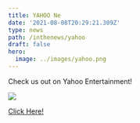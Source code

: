 ```yaml
---
title: YAHOO Ne
date: '2021-08-08T20:29:21.309Z'
type: news
path: /inthenews/yahoo
draft: false
hero:
  image: ../images/yahoo.png
---
```

Check us out on Yahoo Entertainment!

![](http://localhost:8000/static/0cd3d92e976a7272a7a20c2c4131c73d/251ce/yahoo.png)

[Click Here!](https://www.yahoo.com/entertainment/central-iowa-teen-help-send-032222207.html?guccounter=1&guce_referrer=aHR0cHM6Ly93d3cuZ29vZ2xlLmNvbS8&guce_referrer_sig=AQAAAKC8tt3eTC0sKIxyPah89ftygWfRMDvLb-9qul3rPD0LBS_03IXjLuMJ7NXSJQTFExUZ4Y1shHRF9n8z8ab5VVkok3qAGGES99igO8Yi2cRgLtoLRChs3cVEuAvrzZ7v8Hy6l2mtxOUrVBKD98MPp7Cm9lNL-CAHfM0ji0IjgHIe)